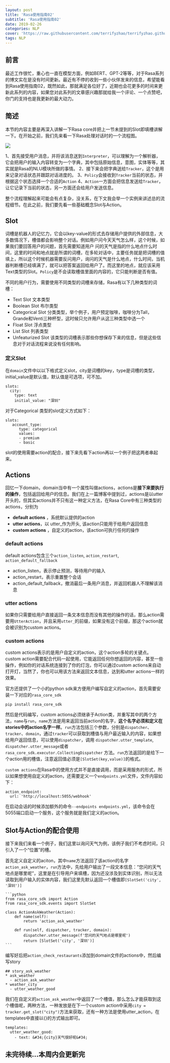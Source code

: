 ```yaml
---
layout: post
title: 'Rasa使用指南02'
subtitle: 'Rasa使用指南02'
date: 2019-02-26
categories: NLP
cover: 'https://raw.githubusercontent.com/terrifyzhao/terrifyzhao.github.io/master/assets/img/2019-02-26-Rasa%E4%BD%BF%E7%94%A8%E6%8C%87%E5%8D%9702/cover.jpg'
tags: NLP
---
```


## **前言**

最近工作很忙，重心也一直在模型方面，例如BERT、GPT-2等等，对于Rasa系列的博文实在是没有时间更新。最近有不停的收到一些小伙伴发来的信息，希望能看到Rasa使用指南02，既然如此，那就满足各位好了，近期也会花更多的时间来更新此系列的内容，如果您对此系列的文章感兴趣那就给我一个评论、一个点赞吧，你门的支持也是我更新的最大动力。

## **简述**

本节的内容主要是再深入讲解一下Rasa core并把上一节未提到的Slot即填槽讲解一下。在开始之前，我们先来看一下Rasa处理对话时的一个流程图。

![](https://raw.githubusercontent.com/terrifyzhao/terrifyzhao.github.io/master/assets/img/2019-02-26-Rasa%E4%BD%BF%E7%94%A8%E6%8C%87%E5%8D%9702/pic1.png)

1、首先接受用户消息，并将该消息送到`Interpreter`，可以理解为一个解析器，它会把用户的输入内容转变为一个字典，其中包括原始信息，意图，实体等等，其实就是Rasa的NLU模块所做的事情。
2、接下来会把字典送给`Tracker`，这个是用来记录对话状态并跟踪对话进度的。
3、`Policy`会接收到`Tracker`当前的状态，并根据这个状态选择一个合适的`Action`
4、`Action`一方面会把信息发送给`Tracker`，让它记录下当前的状态，另一方面还会给用户发送信息。

整个流程理解起来可能会有点复杂，没关系，在下文我会举一个实例来讲述总的流程细节。在此之前，我们要先看一些基础概念Slot与Action。


## **Slot**

词槽是机器人的记忆力，它会以key-value的形式去存储用户提供的外部信息，大多数情况下，槽值都会影响整个对话。例如用户问今天天气怎么样，这个时候，如果我们要回答用户的问题，首先需要知道用户 问的天气是指的什么地点什么时间，这里的时间和地点就是所谓的词槽，在多轮对话中，主要任务就是把词槽的值填上，所以这个时候机器需要反问用户，询问的天气是什么地点，什么时间，当机器判断槽已经填满了，就可以把答案返回给用户了。而这里的地点，就应该采用Text类型的Slot。`Policy`是不会读取槽值里面的内容的，它只能判断是否有值。

不同的用户行为，需要使用不同类型的词槽来存储，Rasa有以下几种类型的词槽：

+ Text Slot 文本类型
+ Boolean Slot 布尔类型
+ Categorical Slot 分类类型，举个例子，用户预定咖啡，咖啡分为Tall，Grande和Venti三种杯型，这时候只允许用户从这三种类型中选一个
+ Float Slot 浮点类型
+ List Slot 列表类型
+ Unfeaturized Slot 该类型的词槽表示那些你想保存下来的信息，但是这些信息对于对话流程来说没有任何影响。

### **定义Slot**

在`domain`文件中以以下格式定义slot，city是词槽的key，type是词槽的类型，initial_value是默认值，默认值是可选项，可不加。
```
slots:
  city:
    type: text
    initial_value: "深圳"
```
对于Categorical 类型的slot定义方式如下：
```
slots:
   account_type:
      type: categorical
      values:
      - premium
      - basic
```

slot的使用需要action的配合，接下来先看下action再以一个例子把这两者串起来。

## **Actions**

回忆一下domain，domain当中有一个属性叫做actions，actions是**接下来要执行的操作**，包括返回给用户的信息。我们在上一篇博客中提到过，actions是以utter开头的，但其实actions并不只有这一种定义方法，在Rasa Core中有三种类型的actions，分别为

+ **default actions** ，系统默认提供的action
+ **utter actions**，以 utter_作为开头, 该action只能用于给用户返回信息
+ **custom actions** ，自定义的action，该action可执行任何的操作


### **default actions**

default actions包含三个`action_listen`, `action_restart`, `action_default_fallback`

+ action_listen，表示停止预测，等待用户的输入
+ action_restart，表示重置整个会话
+ action_default_fallback，撤消最后一条用户消息，并返回机器人不理解该消息


### **utter actions**

如果你只需要给用户直接返回一条文本信息而没有其他的操作的话，那么action需要用`UtterAction`，并且采用`utter_`的前缀，如果没有这个前缀，那这个action就会被识别为custom actions。

### **custom actions**

custom actions表示的是用户自定义的action，这个action多轮的关键点。custom action需要配合代码一起使用，它能返回任何你想返回的内容，甚至一些操作，例如你的对话系统连接到了你的灯泡，你可以通过custom actions来自动打开灯，当然了，你也可以用该方法来返回文本信息，达到和utter actions一样的效果。

官方还提供了一个小的python sdk来方便用户编写自定义的action，首先需要安装一下对应的`rasa_core_sdk`

```
pip install rasa_core_sdk
```

然后是代码编写，custom actions必须继承于Action类，并重写其中的两个方法，`name`与`run`，`name`方法是用来返回当前action的名字，**这个名字必须和定义在stories中的action名字一样**。`run`方法包括三个参数，分别是`dispatcher`、`tracker`、`domain`，通过`tracker`可以获取到槽值与用户最近输入的内容，如果想给用户返回信息，可以使用`dispatcher`，调用 `dispatcher.utter_template`, `dispatcher.utter_message`或者`rasa_core_sdk.executor.CollectingDispatcher` 方法。`run`方法返回的是给下一个action用的槽值，注意返回值必须是`[SlotSet(key,value)]`的格式。

`custom actions`在Rasa中的使用方式并不是直接调用，而是采用服务的形式，所以如果想使用自定义的action，还需要定义一个`endpoints.yml`文件，文件内容如下：
```
action_endpoint:
  url: 'http://localhost:5055/webhook'
```
在启动会话的时候添加额外的命令`--endpoints endpoints.yml`，该命令会在5055端口启动一个服务，这个服务就是我们定义的action。


## **Slot与Action的配合使用**

接下来我们来看一个例子，我们这里以询问天气为例，该例子我们不考虑时间，只引入了一个“位置”的槽。


首先定义自定义的aciton，其中`name`方法返回了该action的名字`action_ask_weather`，`run`方法中，先给用户输出了一段文本信息：“您问的天气地点是哪里呢”，这里是在引导用户来填槽，因为还没涉及到实体识别，所以无法读取到用户输入的实体内容，我们这里先默认返回一个槽值即`[SlotSet('city', '深圳')]`

````
```python
from rasa_core_sdk import Action
from rasa_core_sdk.events import SlotSet

class ActionAskWeather(Action):
    def name(self):
        return 'action_ask_weather'    
    
    def run(self, dispatcher, tracker, domain):
        dispatcher.utter_message(f'您问的天气地点是哪里呢')
        return [SlotSet('city', '深圳')]
```
````

编写好后把`action_check_restaurants`添加到domain文件的actions中，然后编写story

```
## story_ask_weather 
* ask_weather
  - action_ask_weather
* weather_city
  - utter_weather_good
```

我们在自定义的`action_ask_weather`中返回了一个槽值，那么怎么才能获取到这个槽值呢，两种方法，一种发放是在下一个custom action中采用`city = tracker.get_slot("city")`方法来获取，还有一种方法是使用utter_action，在
templates中直接以{}的方式输出即可。
```
templates:
  utter_weather_good:
    - text: &#34;{city}天气很好呢&#34;
```
















## 未完待续...本周内会更新完







